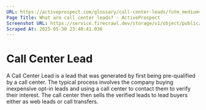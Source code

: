 ```yaml
---
URL: https://activeprospect.com/glossary/call-center-leads/?utm_medium=Marketing-CPC&utm_source=Website&utm_campaign=Google-CPC-US-PMax-Acquisition-Lead-TF
Page Title: What are call center leads? - ActiveProspect
Screenshot URL: https://service.firecrawl.dev/storage/v1/object/public/media/screenshot-2e1571ff-a280-4c53-895c-1edaaf6c5331.png
Scraped At: 2025-05-30 23:40:41.036
---
```

# Call Center Lead

A Call Center Lead is a lead that was generated by first being pre-qualified by a call center. The typical process involves the company buying inexpensive opt-in leads and using a call center to contact them to verify their interest. The call center then sells the verified leads to lead buyers either as web leads or call transfers.


